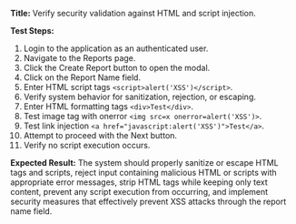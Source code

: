 **Title:** Verify security validation against HTML and script injection.

**Test Steps:**
1. Login to the application as an authenticated user.
2. Navigate to the Reports page.
3. Click the Create Report button to open the modal.
4. Click on the Report Name field.
5. Enter HTML script tags `<script>alert('XSS')</script>`.
6. Verify system behavior for sanitization, rejection, or escaping.
7. Enter HTML formatting tags `<div>Test</div>`.
8. Test image tag with onerror `<img src=x onerror=alert('XSS')>`.
9. Test link injection `<a href="javascript:alert('XSS')">Test</a>`.
10. Attempt to proceed with the Next button.
11. Verify no script execution occurs.

**Expected Result:**
The system should properly sanitize or escape HTML tags and scripts, reject input containing malicious HTML or scripts with appropriate error messages, strip HTML tags while keeping only text content, prevent any script execution from occurring, and implement security measures that effectively prevent XSS attacks through the report name field.